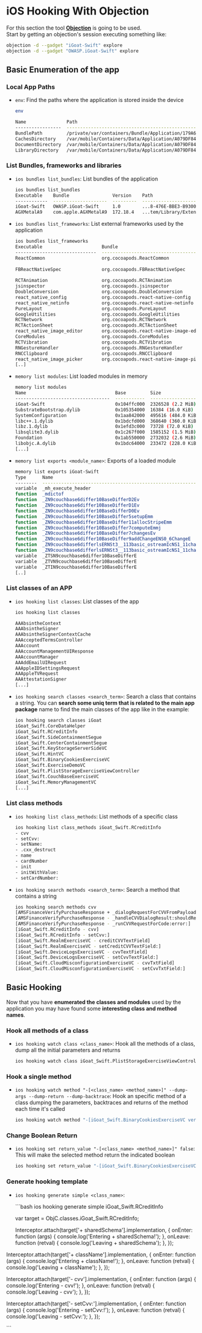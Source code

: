 # iOS Hooking With Objection

For this section the tool [**Objection**](https://github.com/sensepost/objection) is going to be used.  
Start by getting an objection's session executing something like:

```bash
objection -d --gadget "iGoat-Swift" explore
objection -d --gadget "OWASP.iGoat-Swift" explore
```

## Basic Enumeration of the app

### Local App Paths

* `env`: Find the paths where the application is stored inside the device

  ```bash
  env

  Name               Path
  -----------------  -----------------------------------------------------------------------------------------------
  BundlePath         /private/var/containers/Bundle/Application/179A6E8B-E7A8-476E-BBE3-B9300F546068/iGoat-Swift.app
  CachesDirectory    /var/mobile/Containers/Data/Application/A079DF84-726C-4AEA-A194-805B97B3684A/Library/Caches
  DocumentDirectory  /var/mobile/Containers/Data/Application/A079DF84-726C-4AEA-A194-805B97B3684A/Documents
  LibraryDirectory   /var/mobile/Containers/Data/Application/A079DF84-726C-4AEA-A194-805B97B3684A/Library
  ```

### List Bundles, frameworks and libraries

* `ios bundles list_bundles`: List bundles of the application

  ```bash
  ios bundles list_bundles
  Executable    Bundle                Version    Path
  ------------  --------------------  ---------  -------------------------------------------
  iGoat-Swift   OWASP.iGoat-Swift     1.0        ...8-476E-BBE3-B9300F546068/iGoat-Swift.app
  AGXMetalA9    com.apple.AGXMetalA9  172.18.4   ...tem/Library/Extensions/AGXMetalA9.bundle
  ```

* `ios bundles list_frameworks`: List external frameworks used by the application

  ```bash
  ios bundles list_frameworks
  Executable                      Bundle                                        Version     Path
  ------------------------------  --------------------------------------------  ----------  -------------------------------------------
  ReactCommon                     org.cocoapods.ReactCommon                     0.61.5      ...tle.app/Frameworks/ReactCommon.framework
                                                                                            ...vateFrameworks/CoreDuetContext.framework
  FBReactNativeSpec               org.cocoapods.FBReactNativeSpec               0.61.5      ...p/Frameworks/FBReactNativeSpec.framework
                                                                                            ...ystem/Library/Frameworks/IOKit.framework
  RCTAnimation                    org.cocoapods.RCTAnimation                    0.61.5      ...le.app/Frameworks/RCTAnimation.framework
  jsinspector                     org.cocoapods.jsinspector                     0.61.5      ...tle.app/Frameworks/jsinspector.framework
  DoubleConversion                org.cocoapods.DoubleConversion                1.1.6       ...pp/Frameworks/DoubleConversion.framework
  react_native_config             org.cocoapods.react-native-config             0.12.0      ...Frameworks/react_native_config.framework
  react_native_netinfo            org.cocoapods.react-native-netinfo            4.4.0       ...rameworks/react_native_netinfo.framework
  PureLayout                      org.cocoapods.PureLayout                      3.1.5       ...ttle.app/Frameworks/PureLayout.framework
  GoogleUtilities                 org.cocoapods.GoogleUtilities                 6.6.0       ...app/Frameworks/GoogleUtilities.framework
  RCTNetwork                      org.cocoapods.RCTNetwork                      0.61.5      ...ttle.app/Frameworks/RCTNetwork.framework
  RCTActionSheet                  org.cocoapods.RCTActionSheet                  0.61.5      ....app/Frameworks/RCTActionSheet.framework
  react_native_image_editor       org.cocoapods.react-native-image-editor       2.1.0       ...orks/react_native_image_editor.framework
  CoreModules                     org.cocoapods.CoreModules                     0.61.5      ...tle.app/Frameworks/CoreModules.framework
  RCTVibration                    org.cocoapods.RCTVibration                    0.61.5      ...le.app/Frameworks/RCTVibration.framework
  RNGestureHandler                org.cocoapods.RNGestureHandler                1.6.1       ...pp/Frameworks/RNGestureHandler.framework
  RNCClipboard                    org.cocoapods.RNCClipboard                    1.5.1       ...le.app/Frameworks/RNCClipboard.framework
  react_native_image_picker       org.cocoapods.react-native-image-picker       2.3.4       ...orks/react_native_image_picker.framework
  [..]
  ```

* `memory list modules`: List loaded modules in memory

  ```bash
  memory list modules
  Name                                 Base         Size                 Path
  -----------------------------------  -----------  -------------------  ------------------------------------------------------------------------------
  iGoat-Swift                          0x104ffc000  2326528 (2.2 MiB)    /private/var/containers/Bundle/Application/179A6E8B-E7A8-476E-BBE3-B9300F54...
  SubstrateBootstrap.dylib             0x105354000  16384 (16.0 KiB)     /usr/lib/substrate/SubstrateBootstrap.dylib
  SystemConfiguration                  0x1aa842000  495616 (484.0 KiB)   /System/Library/Frameworks/SystemConfiguration.framework/SystemConfiguratio...
  libc++.1.dylib                       0x1bdcfd000  368640 (360.0 KiB)   /usr/lib/libc++.1.dylib
  libz.1.dylib                         0x1efd3c000  73728 (72.0 KiB)     /usr/lib/libz.1.dylib
  libsqlite3.dylib                     0x1c267f000  1585152 (1.5 MiB)    /usr/lib/libsqlite3.dylib
  Foundation                           0x1ab550000  2732032 (2.6 MiB)    /System/Library/Frameworks/Foundation.framework/Foundation
  libobjc.A.dylib                      0x1bdc64000  233472 (228.0 KiB)   /usr/lib/libobjc.A.dylib
  [...]
  ```

* `memory list exports <module_name>`: Exports of a loaded module

  ```bash
  memory list exports iGoat-Swift
  Type      Name                                                                                                                                    Address
  --------  --------------------------------------------------------------------------------------------------------------------------------------  -----------
  variable  _mh_execute_header                                                                                                                      0x104ffc000
  function  _mdictof                                                                                                                                0x10516cb88
  function  _ZN9couchbase6differ10BaseDifferD2Ev                                                                                                    0x10516486c
  function  _ZN9couchbase6differ10BaseDifferD1Ev                                                                                                    0x1051648f4
  function  _ZN9couchbase6differ10BaseDifferD0Ev                                                                                                    0x1051648f8
  function  _ZN9couchbase6differ10BaseDiffer5setupEmm                                                                                               0x10516490c
  function  _ZN9couchbase6differ10BaseDiffer11allocStripeEmm                                                                                        0x105164a20
  function  _ZN9couchbase6differ10BaseDiffer7computeEmmj                                                                                            0x105164ad8
  function  _ZN9couchbase6differ10BaseDiffer7changesEv                                                                                              0x105164de4
  function  _ZN9couchbase6differ10BaseDiffer9addChangeENS0_6ChangeE                                                                                 0x105164fa8
  function  _ZN9couchbase6differlsERNSt3__113basic_ostreamIcNS1_11char_traitsIcEEEERKNS0_6ChangeE                                                   0x1051651d8
  function  _ZN9couchbase6differlsERNSt3__113basic_ostreamIcNS1_11char_traitsIcEEEERKNS1_6vectorINS0_6ChangeENS1_9allocatorIS8_EEEE                 0x105165280
  variable  _ZTSN9couchbase6differ10BaseDifferE                                                                                                     0x1051d94f0
  variable  _ZTVN9couchbase6differ10BaseDifferE                                                                                                     0x10523c0a0
  variable  _ZTIN9couchbase6differ10BaseDifferE                                                                                                     0x10523c0f8
  [..]
  ```

### List classes of an APP

* `ios hooking list classes`: List classes of the app

  ```bash
  ios hooking list classes

  AAAbsintheContext
  AAAbsintheSigner
  AAAbsintheSignerContextCache
  AAAcceptedTermsController
  AAAccount
  AAAccountManagementUIResponse
  AAAccountManager
  AAAddEmailUIRequest
  AAAppleIDSettingsRequest
  AAAppleTVRequest
  AAAttestationSigner
  [...]
  ```

* `ios hooking search classes <search_term>`: Search a class that contains a string. You can **search some uniq term that is related to the main app package** name to find the main classes of the app like in the example:

  ```bash
  ios hooking search classes iGoat
  iGoat_Swift.CoreDataHelper
  iGoat_Swift.RCreditInfo
  iGoat_Swift.SideContainmentSegue
  iGoat_Swift.CenterContainmentSegue
  iGoat_Swift.KeyStorageServerSideVC
  iGoat_Swift.HintVC
  iGoat_Swift.BinaryCookiesExerciseVC
  iGoat_Swift.ExerciseDemoVC
  iGoat_Swift.PlistStorageExerciseViewController
  iGoat_Swift.CouchBaseExerciseVC
  iGoat_Swift.MemoryManagementVC
  [...]
  ```

### List class methods

* `ios hooking list class_methods`: List methods of a specific class

  ```bash
  ios hooking list class_methods iGoat_Swift.RCreditInfo
  - cvv
  - setCvv:
  - setName:
  - .cxx_destruct
  - name
  - cardNumber
  - init
  - initWithValue:
  - setCardNumber:
  ```

* `ios hooking search methods <search_term>`: Search a method that contains a string

  ```bash
  ios hooking search methods cvv
  [AMSFinanceVerifyPurchaseResponse + _dialogRequestForCVVFromPayload:verifyType:]
  [AMSFinanceVerifyPurchaseResponse - _handleCVVDialogResult:shouldReattempt:]
  [AMSFinanceVerifyPurchaseResponse - _runCVVRequestForCode:error:]
  [iGoat_Swift.RCreditInfo - cvv]
  [iGoat_Swift.RCreditInfo - setCvv:]
  [iGoat_Swift.RealmExerciseVC - creditCVVTextField]
  [iGoat_Swift.RealmExerciseVC - setCreditCVVTextField:]
  [iGoat_Swift.DeviceLogsExerciseVC - cvvTextField]
  [iGoat_Swift.DeviceLogsExerciseVC - setCvvTextField:]
  [iGoat_Swift.CloudMisconfigurationExerciseVC - cvvTxtField]
  [iGoat_Swift.CloudMisconfigurationExerciseVC - setCvvTxtField:]
  ```

## Basic Hooking

Now that you have **enumerated the classes and modules** used by the application you may have found some **interesting class and method names**.

### Hook all methods of a class

* `ios hooking watch class <class_name>`: Hook all the methods of a class, dump all the initial parameters and returns

  ```bash
  ios hooking watch class iGoat_Swift.PlistStorageExerciseViewController
  ```

### Hook a single method

* `ios hooking watch method "-[<class_name> <method_name>]" --dump-args --dump-return --dump-backtrace`: Hook an specific method of a class dumping the parameters, backtraces and returns of the method each time it's called

  ```bash
  ios hooking watch method "-[iGoat_Swift.BinaryCookiesExerciseVC verifyItemPressed]" --dump-args --dump-backtrace --dump-return
  ```

### Change Boolean Return

* `ios hooking set return_value "-[<class_name> <method_name>]" false`: This will make the selected method return the indicated boolean

  ```bash
  ios hooking set return_value "-[iGoat_Swift.BinaryCookiesExerciseVC verifyItemPressed]" false
  ```

### Generate hooking template

* `ios hooking generate simple <class_name>`:

  \`\`\`bash ios hooking generate simple iGoat\_Swift.RCreditInfo

  var target = ObjC.classes.iGoat\_Swift.RCreditInfo;

  Interceptor.attach\(target\['+ sharedSchema'\].implementation, { onEnter: function \(args\) { console.log\('Entering + sharedSchema!'\); }, onLeave: function \(retval\) { console.log\('Leaving + sharedSchema'\); }, }\);

Interceptor.attach\(target\['+ className'\].implementation, { onEnter: function \(args\) { console.log\('Entering + className!'\); }, onLeave: function \(retval\) { console.log\('Leaving + className'\); }, }\);

Interceptor.attach\(target\['- cvv'\].implementation, { onEnter: function \(args\) { console.log\('Entering - cvv!'\); }, onLeave: function \(retval\) { console.log\('Leaving - cvv'\); }, }\);

Interceptor.attach\(target\['- setCvv:'\].implementation, { onEnter: function \(args\) { console.log\('Entering - setCvv:!'\); }, onLeave: function \(retval\) { console.log\('Leaving - setCvv:'\); }, }\);

\`\`\`


